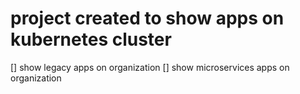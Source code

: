 # project created to show apps on kubernetes cluster  

[] show legacy apps on organization
[] show microservices apps on organization
